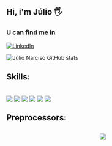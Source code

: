 ## Hi, i'm Júlio 🖐️

### U can find me in
[![LinkedIn](https://img.shields.io/badge/LinkedIn-0077B5?style=for-the-badge&logo=linkedin&logoColor=white)](https://www.linkedin.com/in/julionarciso/)

![Júlio Narciso GitHub stats](https://github-readme-stats.vercel.app/api?username=Khai221&show_icons=true&theme=cobalt)

## Skills:
<div style="display: inline_block"><br/>
  <img align="center" alt"Typescript" src="https://img.shields.io/badge/TypeScript-007ACC?style=for-the-badge&logo=typescript&logoColor=white" />
  <img align="center" alt"Javascript" src="https://img.shields.io/badge/JavaScript-F7DF1E?style=for-the-badge&logo=JavaScript&logoColor=white" />
  <img align="center" alt"React.js" src="https://img.shields.io/badge/React-20232A?style=for-the-badge&logo=react&logoColor=61DAFB" />
  <img align="center" alt"Vue.js" src="https://img.shields.io/badge/Vue.js-35495E?style=for-the-badge&logo=vue.js&logoColor=4FC08D" />
  <img align="center" alt"HTML5" src="https://img.shields.io/badge/HTML5-E34F26?style=for-the-badge&logo=html5&logoColor=white" />
  <img align="center" alt"CSS3" src="https://img.shields.io/badge/CSS3-1572B6?style=for-the-badge&logo=css3&logoColor=white" />
</div>


<h2 text="center">Preprocessors:<h2/>
<p align="center">
  <a href="https://skillicons.dev">
    <img src="https://skillicons.dev/icons?i=less,sass" />
  </a>
</p>


